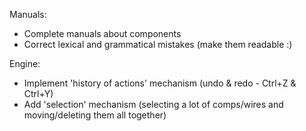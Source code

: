 Manuals:
* Complete manuals about components
* Correct lexical and grammatical mistakes (make them readable :)

Engine:
* Implement 'history of actions' mechanism (undo & redo - Ctrl+Z & Ctrl+Y)
* Add 'selection' mechanism (selecting a lot of comps/wires and moving/deleting them all together)